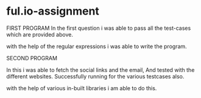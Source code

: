 # ful.io-assignment
FIRST PROGRAM
In the first question i was able to pass all the test-cases which are provided above. 

with the help of the regular expressions i was able to write the program.

SECOND PROGRAM

In this i was able to fetch the social links and the email, And tested with the different websites. Successfully running for the various testcases also.

with the help of various in-built libraries i am able to do this.

